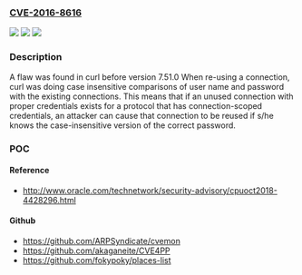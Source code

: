 ### [CVE-2016-8616](https://cve.mitre.org/cgi-bin/cvename.cgi?name=CVE-2016-8616)
![](https://img.shields.io/static/v1?label=Product&message=curl&color=blue)
![](https://img.shields.io/static/v1?label=Version&message=n%2Fa&color=blue)
![](https://img.shields.io/static/v1?label=Vulnerability&message=CWE-592&color=brighgreen)

### Description

A flaw was found in curl before version 7.51.0 When re-using a connection, curl was doing case insensitive comparisons of user name and password with the existing connections. This means that if an unused connection with proper credentials exists for a protocol that has connection-scoped credentials, an attacker can cause that connection to be reused if s/he knows the case-insensitive version of the correct password.

### POC

#### Reference
- http://www.oracle.com/technetwork/security-advisory/cpuoct2018-4428296.html

#### Github
- https://github.com/ARPSyndicate/cvemon
- https://github.com/akaganeite/CVE4PP
- https://github.com/fokypoky/places-list

